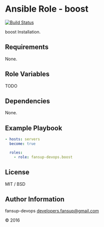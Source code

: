 Ansible Role - boost
=========

[![Build Status](https://travis-ci.org/fansup-devops/ansible-role-boost.svg?branch=master)](https://travis-ci.org/fansup-devops/ansible-role-boost)

boost Installation.

Requirements
------------

None.

Role Variables
--------------

TODO

Dependencies
------------

None.

Example Playbook
----------------

```yaml
- hosts: servers
  become: true

  roles:
    - role: fansup-devops.boost
```

License
-------

MIT / BSD

Author Information
------------------

fansup-devops <developers.fansup@gmail.com>

&copy; 2016
